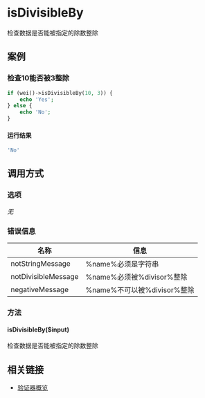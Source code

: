 isDivisibleBy
=============

检查数据是否能被指定的除数整除

案例
----

### 检查10能否被3整除
```php
if (wei()->isDivisibleBy(10, 3)) {
    echo 'Yes';
} else {
    echo 'No';
}
```

#### 运行结果
```php
'No'
```

调用方式
--------

### 选项

*无*

### 错误信息

名称                    | 信息
------------------------|------
notStringMessage        | %name%必须是字符串
notDivisibleMessage     | %name%必须被%divisor%整除
negativeMessage         | %name%不可以被%divisor%整除

### 方法

#### isDivisibleBy($input)
检查数据是否能被指定的除数整除

相关链接
--------

* [验证器概览](../book/validators.md)